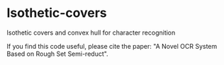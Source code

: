 # Isothetic-covers
Isothetic covers and convex hull for character recognition

If you find this code useful, please cite the paper: "A Novel OCR System Based on Rough Set Semi-reduct".
